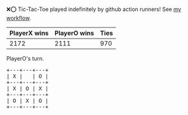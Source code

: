 :x::o: Tic-Tac-Toe played indefinitely by github action runners! See [my workflow](.github/workflows/play.yaml).

|PlayerX wins|PlayerO wins|Ties|
|-|-|-|
|2172|2111|970|

PlayerO's turn.

<pre>
+---+---+---+
| X |   | O |
+---+---+---+
| X | O | X |
+---+---+---+
| O | X | O |
+---+---+---+
</pre>